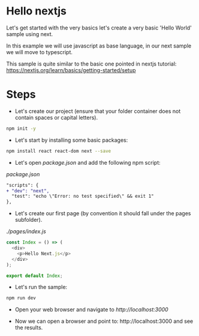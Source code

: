 # Hello nextjs

Let's get started with the very basics let's create a very basic 'Hello World' sample using next.

In this example we will use javascript as base language, in our next sample we will move to typescript.

This sample is quite similar to the basic one pointed in nextjs tutorial: https://nextjs.org/learn/basics/getting-started/setup

# Steps

- Let's create our project (ensure that your folder container does not contain spaces or capital letters).

```bash
npm init -y
```

- Let's start by installing some basic packages:

```bash
npm install react react-dom next --save
```

- Let's open _package.json_ and add the following npm script:

_package.json_

```diff
"scripts": {
+ "dev": "next",
  "test": "echo \"Error: no test specified\" && exit 1"
},
```

- Let's create our first page (by convention it should fall under the pages subfolder).

_./pages/index.js_

```javascript
const Index = () => (
  <div>
    <p>Hello Next.js</p>
  </div>
);

export default Index;
```

- Let's run the sample:

```bash
npm run dev
```

- Open your web browser and navigate to _http://localhost:3000_

- Now we can open a browser and point to: http://localhost:3000 and see the results.
